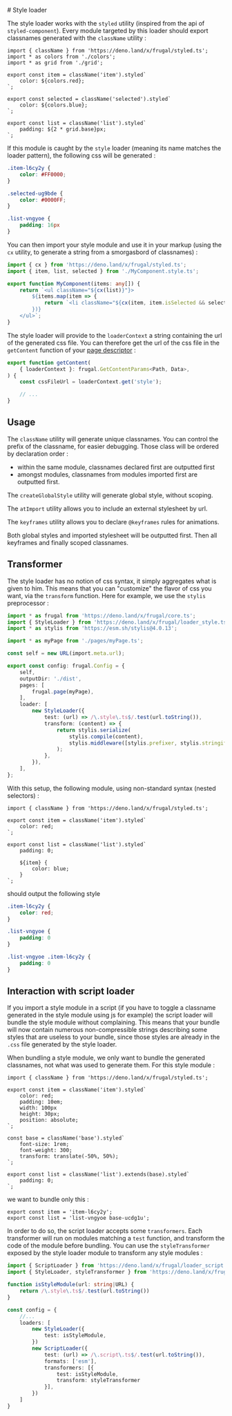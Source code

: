 # Style loader

The style loader works with the `styled` utility (inspired from the api of `styled-component`). Every module targeted by this loader should export classnames generated with the `className` utility :

```tsx
import { className } from 'https://deno.land/x/frugal/styled.ts';
import * as colors from './colors';
import * as grid from './grid';

export const item = className('item').styled`
    color: ${colors.red};
`;

export const selected = className('selected').styled`
    color: ${colors.blue};
`;

export const list = className('list').styled`
    padding: ${2 * grid.base}px;
`;
```

If this module is caught by the `style` loader (meaning its name matches the loader pattern), the following css will be generated :

```css
.item-l6cy2y {
    color: #FF0000;
}

.selected-ug9bde {
    color: #0000FF;
}

.list-vngyoe {
    padding: 16px
}
```

You can then import your style module and use it in your markup (using the `cx` utility, to generate a string from a smorgasbord of classnames) :

```ts
import { cx } from 'https://deno.land/x/frugal/styled.ts';
import { item, list, selected } from './MyComponent.style.ts';

export function MyComponent(items: any[]) {
    return `<ul className="${cx(list)}"}>
        ${items.map(item => {
            return `<li className="${cx(item, item.isSelected && selected)}>
        })}
    </ul>`;
}
```

The style loader will provide to the `loaderContext` a string containing the url of the generated css file. You can therefore get the url of the css file in the `getContent` function of your [page descriptor](/docs/concepts/page-descriptor) :

```ts
export function getContent(
    { loaderContext }: frugal.GetContentParams<Path, Data>,
) {
    const cssFileUrl = loaderContext.get('style');

    // ...
}
```

## Usage

The `className` utility will generate unique classnames. You can control the prefix of the classname, for easier debugging. Those class will be ordered by declaration order :

- within the same module, classnames declared first are outputted first
- amongst modules, classnames from modules imported first are outputted first.

The `createGlobalStyle` utility will generate global style, without scoping.

The `atImport` utility allows you to include an external stylesheet by url.

The `keyframes` utility allows you to declare `@keyframes` rules for animations.

Both global styles and imported stylesheet will be outputted first. Then all keyframes and finally scoped classnames.

## Transformer

The style loader has no notion of css syntax, it simply aggregates what is given to him. This means that you can "customize" the flavor of css you want, via the `transform` function. Here for example, we use the `stylis` preprocessor :

```ts
import * as frugal from 'https://deno.land/x/frugal/core.ts';
import { StyleLoader } from 'https://deno.land/x/frugal/loader_style.ts';
import * as stylis from 'https://esm.sh/stylis@4.0.13';

import * as myPage from './pages/myPage.ts';

const self = new URL(import.meta.url);

export const config: frugal.Config = {
    self,
    outputDir: './dist',
    pages: [
        frugal.page(myPage),
    ],
    loader: [
        new StyleLoader({
            test: (url) => /\.style\.ts$/.test(url.toString()),
            transform: (content) => {
                return stylis.serialize(
                    stylis.compile(content),
                    stylis.middleware([stylis.prefixer, stylis.stringify]),
                );
            },
        }),
    ],
};
```

With this setup, the following module, using non-standard syntax (nested selectors) :

```tsx
import { className } from 'https://deno.land/x/frugal/styled.ts';

export const item = className('item').styled`
    color: red;
`;

export const list = className('list').styled`
    padding: 0;

    ${item} {
        color: blue;
    }
`;
```

should output the following style

```css
.item-l6cy2y {
    color: red;
}

.list-vngyoe {
    padding: 0
}

.list-vngyoe .item-l6cy2y {
    padding: 0
}
```

## Interaction with script loader

If you import a style module in a script (if you have to toggle a classname generated in the style module using js for example) the script loader will bundle the style module without complaining. This means that your bundle will now contain numerous non-compressible strings describing some styles that are useless to your bundle, since those styles are already in the `.css` file generated by the style loader.

When bundling a style module, we only want to bundle the generated classnames, not what was used to generate them. For this style module :

```tsx
import { className } from 'https://deno.land/x/frugal/styled.ts';

export const item = className('item').styled`
    color: red;
    padding: 10em;
    width: 100px
    height: 30px;
    position: absolute;
`;

const base = className('base').styled`
    font-size: 1rem;
    font-weight: 300;
    transform: translate(-50%, 50%);
`;

export const list = className('list').extends(base).styled`
    padding: 0;
`;
```

we want to bundle only this :

```tsx
export const item = 'item-l6cy2y';
export const list = 'list-vngyoe base-ucdg1u';
```

In order to do so, the script loader accepts some `transformers`. Each transformer will run on modules matching a `test` function, and transform the code of the module before bundling. You can use the `styleTransformer` exposed by the style loader module to transform any style modules :

```ts
import { ScriptLoader } from 'https://deno.land/x/frugal/loader_script.ts';
import { StyleLoader, styleTransformer } from 'https://deno.land/x/frugal/loader_style.ts';

function isStyleModule(url: string|URL) {
    return /\.style\.ts$/.test(url.toString())
}

const config = {
    //...
    loaders: [
        new StyleLoader({
            test: isStyleModule,
        })
        new ScriptLoader({
            test: (url) => /\.script\.ts$/.test(url.toString()),
            formats: ['esm'],
            transformers: [{
                test: isStyleModule,
                transform: styleTransformer
            }],
        })
    ]
}
```
